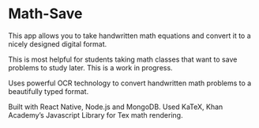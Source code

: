 # Math-Save
This app allows you to take handwritten math equations and convert it to a nicely designed digital format.

This is most helpful for students taking math classes that want to save problems to study later. This is a work in progress.

Uses powerful OCR technology to convert handwritten math problems to a beautifully typed format.

Built with React Native, Node.js and MongoDB. Used KaTeX, Khan Academy’s Javascript Library for Tex math rendering.
